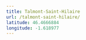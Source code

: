 ```yaml
---
title: Talmont-Saint-Hilaire
url: /talmont-saint-hilaire/
latitude: 46.4666884
longitude: -1.618977
---
```

